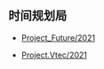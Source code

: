 ## 时间规划局

- [Project_Future/2021](https://yellow2ng.github.io/Catalog/intime/Project_Future.html)

- [Project.Vtec/2021](https://yellow2ng.github.io/Catalog/intime/Project_Vtec.html)

  

